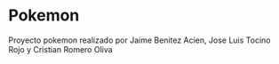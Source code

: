 # Pokemon
Proyecto pokemon realizado por Jaime Benitez Acien, Jose Luis Tocino Rojo y Cristian Romero Oliva
